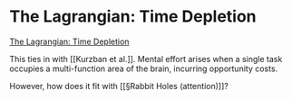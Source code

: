 # The Lagrangian: Time Depletion
[The Lagrangian: Time Depletion](http://the-lagrangian.blogspot.com/2015/10/time-depletion.html)

This ties in with [[Kurzban et al.]]. Mental effort arises when a single task occupies a multi-function area of the brain, incurring opportunity costs.

However, how does it fit with [[§Rabbit Holes (attention)]]?

<!-- {BearID:B454A433-CE26-4590-AF4A-6A7BE3F3C341-2620-00000382050ACC4E} -->
